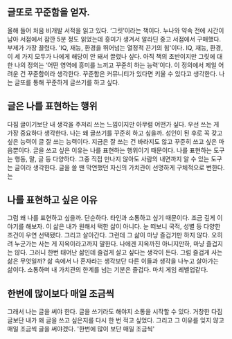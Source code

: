 ## 글또로 꾸준함을 얻자.
올해 들어 처음 비개발 서적을 읽고 있다. ‘그릿’이라는 책이다. 누나와 약속 전에 시간이 남아 서점에서 잠깐 5분 정도 읽었는데 흥미가 생겨서 알라딘 중고 서점에서 구매했다. 부제가 가장 끌렸다. 'IQ, 재능, 환경을 뛰어넘는 열정적 끈기의 힘'이다. IQ, 재능, 환경, 이 세 가지 모두가 나에게 해당이 안 돼서 끌렸나 싶다. 아직 책의 초반이지만 그릿에 대한 나의 정의는 ‘어떤 영역에 흥미를 느끼고 꾸준히 하는 능력’이다. 이 정의에서 제일 어려운 건 꾸준함이라 생각한다. 꾸준함은 커뮤니티가 있다면 키울 수 있다고 생각한다. 나는 글또를 통해 꾸준하게 글쓰기를 하고 싶다.

## 글은 나를 표현하는 행위
다짐 글이기보단 내 생각을 주저리 쓰는 느낌이지만 아무렴 어떤가 싶다. 우선 쓰는 게 가장 중요하다 생각한다. 나는 왜 글쓰기를 꾸준히 하고 싶을까. 성인이 된 후로 꼭 갖고 싶은 능력이 글 잘 쓰는 능력이다. 지금은 잘 쓰는 건 바라지도 않고 꾸준히 쓰고 싶은 마음뿐이다. 글을 쓰고 싶은 이유는 나를 표현하는 행위이기 때문이다. 나를 표현하는 도구는 행동, 말, 글 등 다양하다. 그중 직접 만나지 않아도 사람의 내면까지 알 수 있는 도구는 글이라 생각한다. 글을 쓸 땐 막연했던 자신의 가치관이 선명하게 구체적으로 변한다. 
는
## 나를 표현하고 싶은 이유
그럼 왜 나를 표현하고 싶을까. 단순하다. 타인과 소통하고 싶기 때문이다. 조금 깊게 이야기를 해보자. 이 삶은 내가 원해서 택한 삶이 아니다. 눈 떠보니 국적, 성별 등 다양한 조건이 우연 선택됐다. 그리고 살아간다. 그런데 그 삶이 마냥 즐겁기만 하지 않다. 오히려 누군가는 사는 게 지옥이라고까지 말한다. 나에겐 지옥까진 아니지만하, 마냥 즐겁지는 않다. 그러니 한번 태어난 삶인데 즐겁게 살고 싶다는 생각이 든다. 그럼 즐겁게 사는 삶은 무엇일까? 삶 속에서 나 혼자라는 생각보단 다른 이들과 생각을 나누고 살아가는 삶이다. 소통하며 내 가치관의 한계를 넘는 기분은 즐겁다. 마치 게임 레벨업같다. 

## 한번에 많이보다 매일 조금씩
그래서 나는 글을 써야 한다. 글을 쓰기라도 해야지 소통을 시작할 수 있다. 거창한 다짐 글보단 내가 왜 글을 쓰고 싶은지를 다시 한 번 적고 싶었다. 그리고 그 이유를 잊지 않고 매일 조금씩 글을 써야겠다. '한번에 많이 보단 매일 조금씩'
